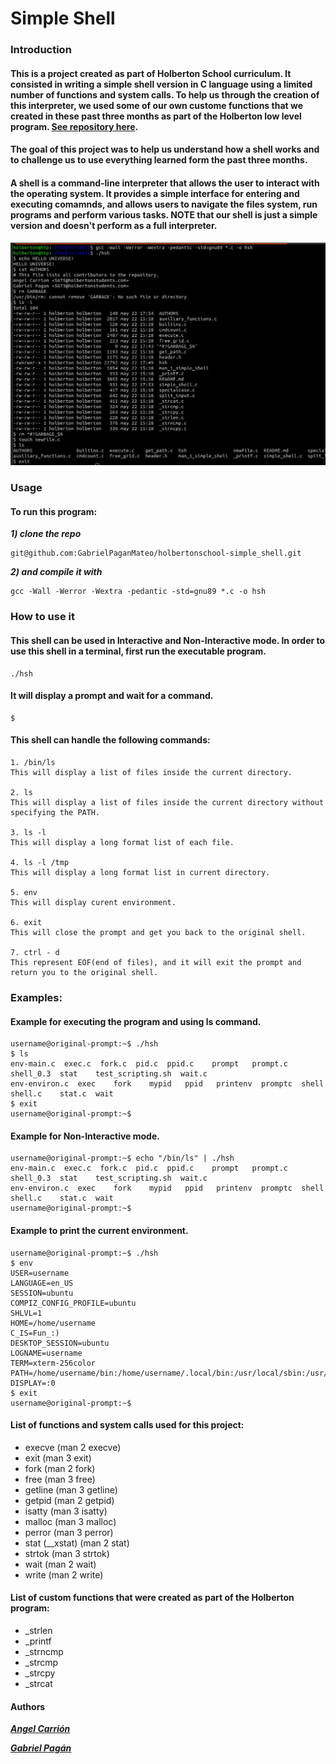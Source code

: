 # Simple Shell
### Introduction
#### This is a project created as part of Holberton School curriculum. It consisted in writing a simple shell version in C language using a limited number of functions and system calls. To help us through the creation of this interpreter, we used some of our own custome functions that we created in these past three months as part of the Holberton low level program. [See repository here](https://github.com/AngelJCT/holbertonschool-low_level_programming).
#### The goal of this project was to help us understand how a shell works and to challenge us to use everything learned form the past three months.
#### A shell is a command-line interpreter that allows the user to interact with the operating system. It provides a simple interface for entering and executing comamnds, and allows users to navigate the files system, run programs and perform various tasks. NOTE that our shell is just a simple version and doesn't perform as a full interpreter.

![Alt text](Shell.jpg "Optional title")

### Usage
#### To run this program:
***1) clone the repo***
```
git@github.com:GabrielPaganMateo/holbertonschool-simple_shell.git
```
***2) and compile it with***
```
gcc -Wall -Werror -Wextra -pedantic -std=gnu89 *.c -o hsh
```
### How to use it
#### This shell can be used in Interactive and Non-Interactive mode. In order to use this shell in a terminal, first run the executable program.
```
./hsh
```
#### It will display a prompt and wait for a command.
```
$
```
#### This shell can handle the following commands:
```
1. /bin/ls
This will display a list of files inside the current directory.

2. ls
This will display a list of files inside the current directory without specifying the PATH.

3. ls -l
This will display a long format list of each file.

4. ls -l /tmp
This will display a long format list in current directory.

5. env
This will display curent environment.

6. exit
This will close the prompt and get you back to the original shell.

7. ctrl - d
This represent EOF(end of files), and it will exit the prompt and return you to the original shell.
```
### Examples:
#### Example for executing the program and using ls command.
```
username@original-prompt:~$ ./hsh
$ ls
env-main.c  exec.c  fork.c  pid.c  ppid.c    prompt   prompt.c  shell_0.3  stat    test_scripting.sh  wait.c
env-environ.c  exec    fork    mypid   ppid   printenv  promptc  shell     shell.c    stat.c  wait
$ exit
username@original-prompt:~$
```
#### Example for Non-Interactive mode.
```
username@original-prompt:~$ echo "/bin/ls" | ./hsh
env-main.c  exec.c  fork.c  pid.c  ppid.c    prompt   prompt.c  shell_0.3  stat    test_scripting.sh  wait.c
env-environ.c  exec    fork    mypid   ppid   printenv  promptc  shell     shell.c    stat.c  wait
username@original-prompt:~$
```
#### Example to print the current environment.
```
username@original-prompt:~$ ./hsh
$ env
USER=username
LANGUAGE=en_US
SESSION=ubuntu
COMPIZ_CONFIG_PROFILE=ubuntu
SHLVL=1
HOME=/home/username
C_IS=Fun_:)
DESKTOP_SESSION=ubuntu
LOGNAME=username
TERM=xterm-256color
PATH=/home/username/bin:/home/username/.local/bin:/usr/local/sbin:/usr/local/bin:/usr/sbin:/usr/bin:/sbin:/bin:/usr/games:/usr/local/games:/snap/bin
DISPLAY=:0
$ exit
username@original-prompt:~$
```
#### List of functions and system calls used for this project:
- execve (man 2 execve)
- exit (man 3 exit)
- fork (man 2 fork)
- free (man 3 free)
- getline (man 3 getline)
- getpid (man 2 getpid)
- isatty (man 3 isatty)
- malloc (man 3 malloc)
- perror (man 3 perror)
- stat (__xstat) (man 2 stat)
- strtok (man 3 strtok)
- wait (man 2 wait)
- write (man 2 write)
#### List of custom functions that were created as part of the Holberton program:
- _strlen
- _printf
- _strncmp
- _strcmp
- _strcpy
- _strcat
#### Authors
***[Angel Carrión](https://github.com/AngelJCT)***

***[Gabriel Pagán](https://github.com/GabrielPaganMateo)***
